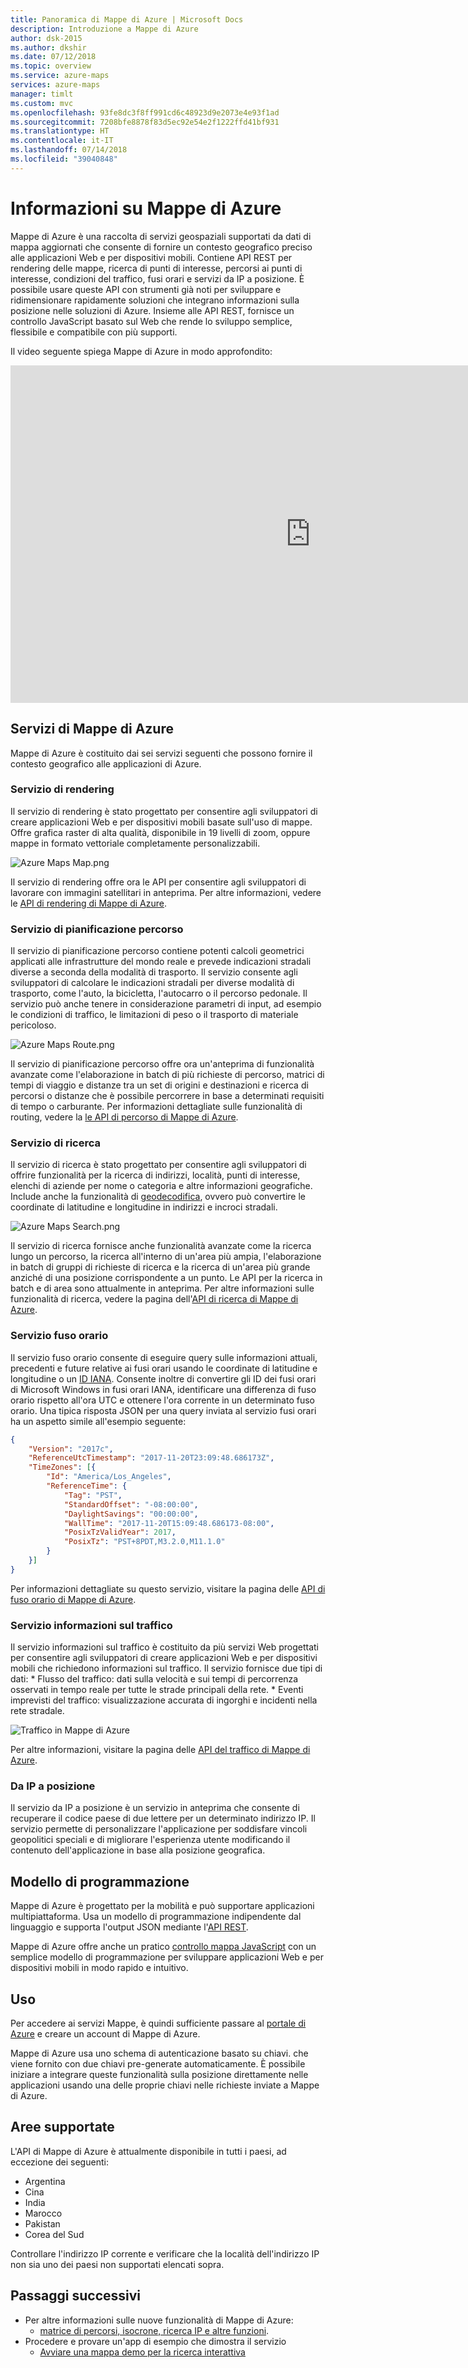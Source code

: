 ```yaml
---
title: Panoramica di Mappe di Azure | Microsoft Docs
description: Introduzione a Mappe di Azure
author: dsk-2015
ms.author: dkshir
ms.date: 07/12/2018
ms.topic: overview
ms.service: azure-maps
services: azure-maps
manager: timlt
ms.custom: mvc
ms.openlocfilehash: 93fe8dc3f8ff991cd6c48923d9e2073e4e93f1ad
ms.sourcegitcommit: 7208bfe8878f83d5ec92e54e2f1222ffd41bf931
ms.translationtype: HT
ms.contentlocale: it-IT
ms.lasthandoff: 07/14/2018
ms.locfileid: "39040848"
---
```

# <a name="what-is-azure-maps"></a>Informazioni su Mappe di Azure
Mappe di Azure è una raccolta di servizi geospaziali supportati da dati di mappa aggiornati che consente di fornire un contesto geografico preciso alle applicazioni Web e per dispositivi mobili. Contiene API REST per rendering delle mappe, ricerca di punti di interesse, percorsi ai punti di interesse, condizioni del traffico, fusi orari e servizi da IP a posizione. È possibile usare queste API con strumenti già noti per sviluppare e ridimensionare rapidamente soluzioni che integrano informazioni sulla posizione nelle soluzioni di Azure. Insieme alle API REST, fornisce un controllo JavaScript basato sul Web che rende lo sviluppo semplice, flessibile e compatibile con più supporti. 

Il video seguente spiega Mappe di Azure in modo approfondito:

<iframe src="https://channel9.msdn.com/Shows/Azure-Friday/Azure-Location-Based-Services/player" width="960" height="540" allowFullScreen frameBorder="0"></iframe>

## <a name="services-in-azure-maps"></a>Servizi di Mappe di Azure

Mappe di Azure è costituito dai sei servizi seguenti che possono fornire il contesto geografico alle applicazioni di Azure. 

### <a name="render-service"></a>Servizio di rendering

Il servizio di rendering è stato progettato per consentire agli sviluppatori di creare applicazioni Web e per dispositivi mobili basate sull'uso di mappe. Offre grafica raster di alta qualità, disponibile in 19 livelli di zoom, oppure mappe in formato vettoriale completamente personalizzabili.

![Azure Maps Map.png](media/about-azure-maps/Introduction_Map.png)

Il servizio di rendering offre ora le API per consentire agli sviluppatori di lavorare con immagini satellitari in anteprima. Per altre informazioni, vedere le [API di rendering di Mappe di Azure](https://docs.microsoft.com/rest/api/maps/render).


### <a name="route-service"></a>Servizio di pianificazione percorso 

Il servizio di pianificazione percorso contiene potenti calcoli geometrici applicati alle infrastrutture del mondo reale e prevede indicazioni stradali diverse a seconda della modalità di trasporto. Il servizio consente agli sviluppatori di calcolare le indicazioni stradali per diverse modalità di trasporto, come l'auto, la bicicletta, l'autocarro o il percorso pedonale. Il servizio può anche tenere in considerazione parametri di input, ad esempio le condizioni di traffico, le limitazioni di peso o il trasporto di materiale pericoloso.

![Azure Maps Route.png](media/about-azure-maps/Introduction_Route.png)

Il servizio di pianificazione percorso offre ora un'anteprima di funzionalità avanzate come l'elaborazione in batch di più richieste di percorso, matrici di tempi di viaggio e distanze tra un set di origini e destinazioni e ricerca di percorsi o distanze che è possibile percorrere in base a determinati requisiti di tempo o carburante. Per informazioni dettagliate sulle funzionalità di routing, vedere la [le API di percorso di Mappe di Azure](https://docs.microsoft.com/rest/api/maps/route).


### <a name="search-service"></a>Servizio di ricerca

Il servizio di ricerca è stato progettato per consentire agli sviluppatori di offrire funzionalità per la ricerca di indirizzi, località, punti di interesse, elenchi di aziende per nome o categoria e altre informazioni geografiche. Include anche la funzionalità di [geodecodifica](https://en.wikipedia.org/wiki/Reverse_geocoding), ovvero può convertire le coordinate di latitudine e longitudine in indirizzi e incroci stradali. 

![Azure Maps Search.png](media/about-azure-maps/Introduction_Search.png)

Il servizio di ricerca fornisce anche funzionalità avanzate come la ricerca lungo un percorso, la ricerca all'interno di un'area più ampia, l'elaborazione in batch di gruppi di richieste di ricerca e la ricerca di un'area più grande anziché di una posizione corrispondente a un punto. Le API per la ricerca in batch e di area sono attualmente in anteprima. Per altre informazioni sulle funzionalità di ricerca, vedere la pagina dell'[API di ricerca di Mappe di Azure](https://docs.microsoft.com/rest/api/maps/search).


### <a name="time-zone-service"></a>Servizio fuso orario

Il servizio fuso orario consente di eseguire query sulle informazioni attuali, precedenti e future relative ai fusi orari usando le coordinate di latitudine e longitudine o un [ID IANA](http://www.iana.org/). Consente inoltre di convertire gli ID dei fusi orari di Microsoft Windows in fusi orari IANA, identificare una differenza di fuso orario rispetto all'ora UTC e ottenere l'ora corrente in un determinato fuso orario. Una tipica risposta JSON per una query inviata al servizio fusi orari ha un aspetto simile all'esempio seguente:

```JSON
{
    "Version": "2017c",
    "ReferenceUtcTimestamp": "2017-11-20T23:09:48.686173Z",
    "TimeZones": [{
        "Id": "America/Los_Angeles",
        "ReferenceTime": {
            "Tag": "PST",
            "StandardOffset": "-08:00:00",
            "DaylightSavings": "00:00:00",
            "WallTime": "2017-11-20T15:09:48.686173-08:00",
            "PosixTzValidYear": 2017,
            "PosixTz": "PST+8PDT,M3.2.0,M11.1.0"
        }
    }]
}
```

Per informazioni dettagliate su questo servizio, visitare la pagina delle [API di fuso orario di Mappe di Azure](https://docs.microsoft.com/rest/api/maps/timezone).

### <a name="traffic-service"></a>Servizio informazioni sul traffico

Il servizio informazioni sul traffico è costituito da più servizi Web progettati per consentire agli sviluppatori di creare applicazioni Web e per dispositivi mobili che richiedono informazioni sul traffico. Il servizio fornisce due tipi di dati:
    * Flusso del traffico: dati sulla velocità e sui tempi di percorrenza osservati in tempo reale per tutte le strade principali della rete. 
    * Eventi imprevisti del traffico: visualizzazione accurata di ingorghi e incidenti nella rete stradale.

![Traffico in Mappe di Azure](media/about-azure-maps/Introduction_Traffic.png)

Per altre informazioni, visitare la pagina delle [API del traffico di Mappe di Azure](https://docs.microsoft.com/rest/api/maps/traffic).

### <a name="ip-to-location"></a>Da IP a posizione

Il servizio da IP a posizione è un servizio in anteprima che consente di recuperare il codice paese di due lettere per un determinato indirizzo IP. Il servizio permette di personalizzare l'applicazione per soddisfare vincoli geopolitici speciali e di migliorare l'esperienza utente modificando il contenuto dell'applicazione in base alla posizione geografica. 


## <a name="programming-model"></a>Modello di programmazione

Mappe di Azure è progettato per la mobilità e può supportare applicazioni multipiattaforma. Usa un modello di programmazione indipendente dal linguaggio e supporta l'output JSON mediante l'[API REST](https://docs.microsoft.com/rest/api/maps/). 

Mappe di Azure offre anche un pratico [controllo mappa JavaScript](https://docs.microsoft.com/javascript/api/azure-maps-javascript/?view=azure-iot-typescript-latest) con un semplice modello di programmazione per sviluppare applicazioni Web e per dispositivi mobili in modo rapido e intuitivo. 


## <a name="usage"></a>Uso

Per accedere ai servizi Mappe, è quindi sufficiente passare al [portale di Azure](http://portal.azure.com) e creare un account di Mappe di Azure. 

Mappe di Azure usa uno schema di autenticazione basato su chiavi. che viene fornito con due chiavi pre-generate automaticamente. È possibile iniziare a integrare queste funzionalità sulla posizione direttamente nelle applicazioni usando una delle proprie chiavi nelle richieste inviate a Mappe di Azure.

## <a name="supported-regions"></a>Aree supportate
L'API di Mappe di Azure è attualmente disponibile in tutti i paesi, ad eccezione dei seguenti: 

* Argentina
* Cina
* India
* Marocco
* Pakistan
* Corea del Sud

Controllare l'indirizzo IP corrente e verificare che la località dell'indirizzo IP non sia uno dei paesi non supportati elencati sopra.

## <a name="next-steps"></a>Passaggi successivi

- Per altre informazioni sulle nuove funzionalità di Mappe di Azure: 
    - [matrice di percorsi, isocrone, ricerca IP e altre funzioni](https://azure.microsoft.com/blog/route-matrix-isochrones-ip-lookup-and-more-added-to-azure-maps/). 
- Procedere e provare un'app di esempio che dimostra il servizio
    - [Avviare una mappa demo per la ricerca interattiva](quick-demo-map-app.md)
